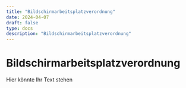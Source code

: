 ```yaml
---
title: "Bildschirmarbeitsplatzverordnung"
date: 2024-04-07
draft: false
type: docs
description: "Bildschirmarbeitsplatzverordnung"
---
```


# Bildschirmarbeitsplatzverordnung

Hier könnte Ihr Text stehen
